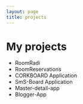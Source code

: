 ```yaml
---
layout: page
title: projects
---
```

# My projects
* RoomRadi
* RoomReservations 
* CORKBOARD Application
* SmS-Board Application
* Master-detail-app
* Blogger-App

